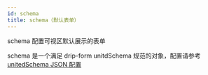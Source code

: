 ```yaml
---
id: schema
title: schema（默认表单）
---
```


schema 配置可视区默认展示的表单

schema 是一个满足 drip-form unitdSchema 规范的对象，配置请参考[unitedSchema JSON 配置](../../use/unitedSchema)
